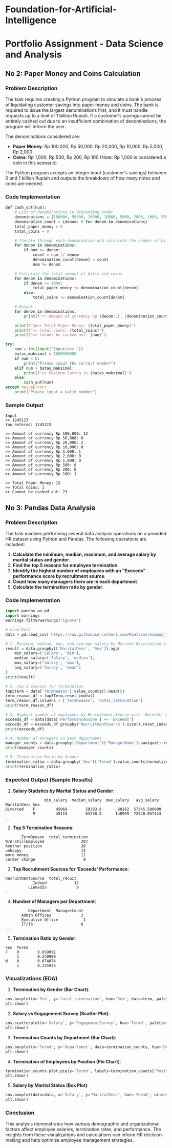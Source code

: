 # Foundation-for-Artificial-Intelligence
# Portfolio Assignment - Data Science and Analysis

## No 2: Paper Money and Coins Calculation

### Problem Description
The task requires creating a Python program to simulate a bank's process of liquidating customer savings into paper money and coins. The bank is required to issue the largest denominations first, and it must handle requests up to a limit of 1 billion Rupiah. If a customer's savings cannot be entirely cashed out due to an insufficient combination of denominations, the program will inform the user.

The denominations considered are:
- **Paper Money**: Rp 100,000, Rp 50,000, Rp 20,000, Rp 10,000, Rp 5,000, Rp 2,000
- **Coins**: Rp 1,000, Rp 500, Rp 200, Rp 100 (Note: Rp 1,000 is considered a coin in this scenario)

The Python program accepts an integer input (customer's savings) between 0 and 1 billion Rupiah and outputs the breakdown of how many notes and coins are needed.

### Code Implementation
```python
def cash_out(num):
    # List of denominations in descending order
    denominations = [100000, 50000, 20000, 10000, 5000, 2000, 1000, 500, 200, 100]
    denomination_count = {denom: 0 for denom in denominations}
    total_paper_money = 0
    total_coins = 0

    # Iterate through each denomination and calculate the number of bills/coins
    for denom in denominations:
        if num >= denom:
            count = num // denom
            denomination_count[denom] = count
            num %= denom

    # Calculate the total amount of bills and coins
    for denom in denominations:
        if denom >= 1000:
            total_paper_money += denomination_count[denom]
        else:
            total_coins += denomination_count[denom]

    # Output
    for denom in denominations:
        print(f">> Amount of currency Rp {denom:,}: {denomination_count[denom]}")

    print(f"\n>> Total Paper Money: {total_paper_money}")
    print(f">> Total Coins: {total_coins}")
    print(f">> Cannot be cashed out: {num}")

try:
    num = int(input("Input\n>> "))
    batas_maksimal = 1000000000
    if num < 0:
        print("Please input the correct number")
    elif num > batas_maksimal:
        print(f">> Maximum Saving is {batas_maksimal}")
    else:
        cash_out(num)
except ValueError:
    print("Please input a valid number")
```

### Sample Output
```
Input
>> 1245123
You entered: 1245123

>> Amount of currency Rp 100,000: 12
>> Amount of currency Rp 50,000: 0
>> Amount of currency Rp 20,000: 2
>> Amount of currency Rp 10,000: 0
>> Amount of currency Rp 5,000: 1
>> Amount of currency Rp 2,000: 0
>> Amount of currency Rp 1,000: 0
>> Amount of currency Rp 500: 0
>> Amount of currency Rp 200: 0
>> Amount of currency Rp 100: 1

>> Total Paper Money: 15
>> Total Coins: 1
>> Cannot be cashed out: 23
```

## No 3: Pandas Data Analysis

### Problem Description
The task involves performing several data analysis operations on a provided HR dataset using Python and Pandas. The following operations are included:

1. **Calculate the minimum, median, maximum, and average salary by marital status and gender**.
2. **Find the top 5 reasons for employee termination**.
3. **Identify the highest number of employees with an "Exceeds" performance score by recruitment source**.
4. **Count how many managers there are in each department**.
5. **Calculate the termination ratio by gender**.

### Code Implementation
```python
import pandas as pd
import warnings
warnings.filterwarnings("ignore")

# Load Data
data = pd.read_csv('https://raw.githubusercontent.com/Rietaros/kampus_merdeka/main/HRDataset_v14.csv')

# 1. Minimum, median, max, and average salary by Married Description and Gender
result = data.groupby(['MaritalDesc', 'Sex']).agg(
    min_salary=('Salary', 'min'),
    median_salary=('Salary', 'median'),
    max_salary=('Salary', 'max'),
    avg_salary=('Salary', 'mean')
)
print(result)

# 2. Top 5 reasons for termination
top5Term = data['TermReason'].value_counts().head(5)
term_reason_df = top5Term.reset_index()
term_reason_df.columns = ['TermReason', 'total_termination']
print(term_reason_df)

# 3. Highest number of employees by Recruitment Source with 'Exceeds' performance score
exceeds_df = data[data['PerformanceScore'] == 'Exceeds']
exceeds_df = exceeds_df.groupby('RecruitmentSource').size().reset_index(name='total_recuit').sort_values(by='total_recuit', ascending=False)
print(exceeds_df)

# 4. Number of managers in each department
manager_counts = data.groupby('Department')['ManagerName'].nunique().reset_index(name='ManagerCount')
print(manager_counts)

# 5. Termination Ratio by Gender
termination_ratio = data.groupby('Sex')['Termd'].value_counts(normalize=True).sort_index().rename('Termd')
print(termination_ratio)
```

### Expected Output (Sample Results)
1. **Salary Statistics by Marital Status and Gender**:
```
                 min_salary  median_salary  max_salary   avg_salary
MaritalDesc Sex                                                     
Divorced    F         45069        59393.0       68182  57345.500000
            M         45115        63738.5      148999  72520.857143
... 
```

2. **Top 5 Termination Reasons**:
```
       TermReason  total_termination
N/A-StillEmployed                207
Another position                 20
unhappy                          14
more money                       11
career change                     9
```

3. **Top Recruitment Sources for 'Exceeds' Performance**:
```
RecruitmentSource  total_recuit
            Indeed            12
          LinkedIn             9
... 
```

4. **Number of Managers per Department**:
```
          Department  ManagerCount
       Admin Offices             3
       Executive Office           1
       IT/IS                     6
... 
```

5. **Termination Ratio by Gender**:
```
Sex  Termd
F    0        0.659091
     1        0.340909
M    0        0.674074
     1        0.325926
```

### Visualizations (EDA)

1. **Termination by Gender (Bar Chart)**:
```python
sns.barplot(x='Sex', y='total_termination', hue='Sex', data=term, palette='cool')
plt.show()
```

2. **Salary vs Engagement Survey (Scatter Plot)**:
```python
sns.scatterplot(x='Salary', y='EngagementSurvey', hue='Termd', palette={0: 'blue', 1: 'red'}, data=data)
plt.show()
```

3. **Termination Counts by Department (Bar Chart)**:
```python
sns.barplot(x='Termd', y='Department', data=termination_counts, hue='Department', palette='hls')
plt.show()
```

4. **Termination of Employees by Position (Pie Chart)**:
```python
termination_counts.plot.pie(y='Termd', labels=termination_counts['Position'], legend=False, autopct='%1.1f%%')
plt.show()
```

5. **Salary by Marital Status (Box Plot)**:
```python
sns.boxplot(data=data, x='Salary', y='MaritalDesc', hue='Termd', orient="h")
plt.show()
```

### Conclusion
This analysis demonstrates how various demographic and organizational factors affect employee salaries, termination rates, and performance. The insights from these visualizations and calculations can inform HR decision-making and help optimize employee management strategies.
